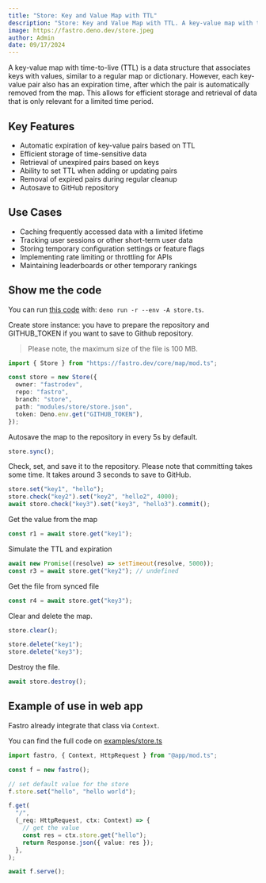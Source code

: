 ```yaml
---
title: "Store: Key and Value Map with TTL"
description: "Store: Key and Value Map with TTL. A key-value map with time-to-live (TTL) is a data structure that associates keys with values, similar to a regular map or dictionary"
image: https://fastro.deno.dev/store.jpeg
author: Admin
date: 09/17/2024
---
```


A key-value map with time-to-live (TTL) is a data structure that associates keys
with values, similar to a regular map or dictionary. However, each key-value
pair also has an expiration time, after which the pair is automatically removed
from the map. This allows for efficient storage and retrieval of data that is
only relevant for a limited time period.

## Key Features

- Automatic expiration of key-value pairs based on TTL
- Efficient storage of time-sensitive data
- Retrieval of unexpired pairs based on keys
- Ability to set TTL when adding or updating pairs
- Removal of expired pairs during regular cleanup
- Autosave to GitHub repository

## Use Cases

- Caching frequently accessed data with a limited lifetime
- Tracking user sessions or other short-term user data
- Storing temporary configuration settings or feature flags
- Implementing rate limiting or throttling for APIs
- Maintaining leaderboards or other temporary rankings

## Show me the code

You can run
[this code](https://gist.github.com/ynwd/0d97acd5b1948e7d2bd2a39afec59b8e) with:
`deno run -r --env -A store.ts`.

Create store instance: you have to prepare the repository and GITHUB_TOKEN if
you want to save to Github repository.

> Please note, the maximum size of the file is 100 MB.

```ts
import { Store } from "https://fastro.dev/core/map/mod.ts";

const store = new Store({
  owner: "fastrodev",
  repo: "fastro",
  branch: "store",
  path: "modules/store/store.json",
  token: Deno.env.get("GITHUB_TOKEN"),
});
```

Autosave the map to the repository in every 5s by default.

```ts
store.sync();
```

Check, set, and save it to the repository. Please note that committing takes
some time. It takes around 3 seconds to save to GitHub.

```ts
store.set("key1", "hello");
store.check("key2").set("key2", "hello2", 4000);
await store.check("key3").set("key3", "hello3").commit();
```

Get the value from the map

```ts
const r1 = await store.get("key1");
```

Simulate the TTL and expiration

```ts
await new Promise((resolve) => setTimeout(resolve, 5000));
const r3 = await store.get("key2"); // undefined
```

Get the file from synced file

```ts
const r4 = await store.get("key3");
```

Clear and delete the map.

```ts
store.clear();

store.delete("key1");
store.delete("key3");
```

Destroy the file.

```ts
await store.destroy();
```

## Example of use in web app

Fastro already integrate that class via `Context`.

You can find the full code on
[examples/store.ts](https://raw.githubusercontent.com/fastrodev/fastro/main/examples/store.ts)

```ts
import fastro, { Context, HttpRequest } from "@app/mod.ts";

const f = new fastro();

// set default value for the store
f.store.set("hello", "hello world");

f.get(
  "/",
  (_req: HttpRequest, ctx: Context) => {
    // get the value
    const res = ctx.store.get("hello");
    return Response.json({ value: res });
  },
);

await f.serve();
```
